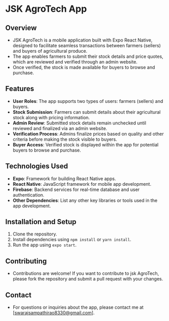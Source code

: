 # JSK AgroTech App

## Overview
- JSK AgroTech is a mobile application built with Expo React Native, designed to facilitate seamless transactions between farmers (sellers) and buyers of agricultural produce.
- The app enables farmers to submit their stock details and price quotes, which are reviewed and verified through an admin website.
- Once verified, the stock is made available for buyers to browse and purchase.

## Features
- **User Roles**: The app supports two types of users: farmers (sellers) and buyers.
- **Stock Submission**: Farmers can submit details about their agricultural stock along with pricing information.
- **Admin Review**: Submitted stock details remain unchecked until reviewed and finalized via an admin website.
- **Verification Process**: Admins finalize prices based on quality and other criteria before making the stock visible to buyers.
- **Buyer Access**: Verified stock is displayed within the app for potential buyers to browse and purchase.

## Technologies Used
- **Expo**: Framework for building React Native apps.
- **React Native**: JavaScript framework for mobile app development.
- **Firebase**: Backend services for real-time database and user authentication.
- **Other Dependencies**: List any other key libraries or tools used in the app development.

## Installation and Setup
1. Clone the repository.
2. Install dependencies using `npm install` or `yarn install`.
3. Run the app using `expo start`.

## Contributing
- Contributions are welcome! If you want to contribute to jsk AgroTech, please fork the repository and submit a pull request with your changes.

## Contact
- For questions or inquiries about the app, please contact me at [swarajsampathirao8330@gmail.com].
